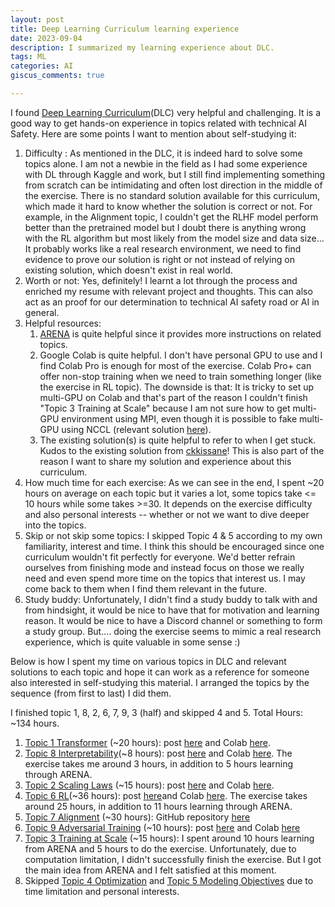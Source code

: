 ```yaml
---
layout: post
title: Deep Learning Curriculum learning experience
date: 2023-09-04
description: I summarized my learning experience about DLC.
tags: ML
categories: AI
giscus_comments: true

---
```


I found [Deep Learning Curriculum](https://github.com/jacobhilton/deep_learning_curriculum)(DLC) very helpful and challenging. It is a good way to get hands-on experience in topics related with technical AI Safety. Here are some points I want to mention about self-studying it:

1. Difficulty : As mentioned in the DLC, it is indeed hard to solve some topics alone. I am not a newbie in the field as I had some experience with DL through Kaggle and work, but I still find implementing something from scratch can be intimidating and often lost direction in the middle of the exercise. There is no standard solution available for this curriculum, which made it hard to know whether the solution is correct or not. For example, in the Alignment topic, I couldn't get the RLHF model perform better than the pretrained model but I doubt there is anything wrong with the RL algorithm but most likely from the model size and data size... It probably works like a real research environment, we need to find evidence to prove our solution is right or not instead of relying on existing solution, which doesn't exist in real world. 
2. Worth or not: Yes, definitely! I learnt a lot through the process and enriched my resume with relevant project and thoughts. This can also act as an proof for our determination to technical AI safety road or AI in general.
3. Helpful resources:
	1.  [ARENA](https://github.com/callummcdougall/ARENA_2.0) is quite helpful since it provides more instructions on related topics.
	2. Google Colab is quite helpful. I don't have personal GPU to use and I find Colab Pro is enough for most of the exercise. Colab Pro+ can offer non-stop training when we need to train something longer (like the exercise in RL topic). The downside is that: It is tricky to set up multi-GPU on Colab and that's part of the reason I couldn't finish "Topic 3 Training at Scale" because I am not sure how to get multi-GPU environment using MPI, even though it is possible to fake multi-GPU using NCCL (relevant solution [here]([https://colab.research.google.com/drive/1Wr8TQjWmyRtMIMhreFXIQiYtNCBmoSuY](https://colab.research.google.com/drive/1Wr8TQjWmyRtMIMhreFXIQiYtNCBmoSuY))). 
	3. The existing solution(s) is quite helpful to refer to when I get stuck. Kudos to the existing solution from [ckkissane](https://github.com/ckkissane/deep_learning_curriculum/tree/master/solutions)! This is also part of the reason I want to share my solution and experience about this curriculum.
4. How much time for each exercise: As we can see in the end, I spent ~20 hours on average on each topic but it varies a lot, some topics take <= 10 hours while some takes >=30.  It depends on the exercise difficulty and also personal interests -- whether or not we want to dive deeper into the topics.
5. Skip or not skip some topics: I skipped Topic 4 & 5 according to my own familiarity, interest and time. I think this should be encouraged since one curriculum wouldn't fit perfectly for everyone. We'd better refrain ourselves from finishing mode and instead focus on those we really need and even spend more time on the topics that interest us. I may come back to them when I find them relevant in the future.
6. Study buddy: Unfortunately, I didn't find a study buddy to talk with and from hindsight, it would be nice to have that for motivation and learning reason. It would be nice to have a Discord channel or something to form a study group. But.... doing the exercise seems to mimic a real research experience, which is quite valuable in some sense :) 

Below is how I spent my time on various topics in DLC and relevant solutions to each topic and hope it can work as a reference for someone also interested in self-studying this material. I arranged the topics by the sequence (from first to last) I did them.

I finished topic 1, 8, 2, 6, 7, 9, 3 (half) and skipped 4 and 5. Total Hours: ~134 hours. 
1. [Topic 1 Transformer](https://github.com/jacobhilton/deep_learning_curriculum/blob/master/1-Transformers.md) (~20 hours): post [here](https://ziyuewang25.github.io/blog/2023/DLC-T1-Transformer/) and Colab [here](https://colab.research.google.com/drive/18oP7mmz6sgC3pUembsOLdS6jSwlVbmIv?usp=sharing).
2. [Topic 8 Interpretability](https://github.com/jacobhilton/deep_learning_curriculum/blob/master/8-Interpretability.md)(~8 hours): post [here](https://ziyuewang25.github.io/blog/2023/DLC-T1-MI/) and Colab [here](https://colab.research.google.com/drive/15CSZ09T0LQ4_BAM7_NcGDy5sTVneFJQw?usp=sharing). The exercise takes me around 3 hours, in addition to 5 hours learning through ARENA.
3. [Topic 2 Scaling Laws](https://github.com/jacobhilton/deep_learning_curriculum/blob/master/2-Scaling-Laws.md) (~15 hours): post [here](https://ziyuewang25.github.io/blog/2023/DLC-T2-Scaling-Laws/) and Colab [here](https://colab.research.google.com/drive/1xTpfj6xADQYdUudnZE9AWMUzyr8DBoU6?usp=sharing).
4. [Topic 6 RL](https://github.com/jacobhilton/deep_learning_curriculum/blob/master/6-Reinforcement-Learning.md)(~36 hours): post [here](https://ziyuewang25.github.io/blog/2023/DLC-T6-RL/)and Colab [here](https://colab.research.google.com/drive/1n8EhT0RHxdS1MIgiPQkvjDX7sD7Mpxoy?usp=sharing). The exercise takes around 25 hours, in addition to 11 hours learning through ARENA.
5. [Topic 7 Alignment](https://github.com/jacobhilton/deep_learning_curriculum/blob/master/7-Alignment.md) (~30 hours): GitHub repository [here](https://github.com/ZiyueWang25/RLHF-Shakespeare)
6. [Topic 9 Adversarial Training](https://github.com/jacobhilton/deep_learning_curriculum/blob/master/9-Adversarial-Training.md) (~10 hours): post [here](https://ziyuewang25.github.io/blog/2023/DLC-T9-AdversarialTraining/) and Colab [here](https://colab.research.google.com/drive/1cL3F3jivw6h6lmrVNETOnTUHrePP21K8?usp=sharing)
7. [Topic 3 Training at Scale](https://github.com/jacobhilton/deep_learning_curriculum/blob/master/3-Training-at-Scale.md) (~15 hours): I spent around 10 hours learning from ARENA and 5 hours to do the exercise. Unfortunately, due to computation limitation, I didn't successfully finish the exercise. But I got the main idea from ARENA and I felt satisfied at this moment.
8. Skipped [Topic 4 Optimization](https://github.com/jacobhilton/deep_learning_curriculum/blob/master/4-Optimization.md) and [Topic 5 Modeling Objectives](https://github.com/jacobhilton/deep_learning_curriculum/blob/master/5-Modeling-Objectives.md) due to time limitation and personal interests.